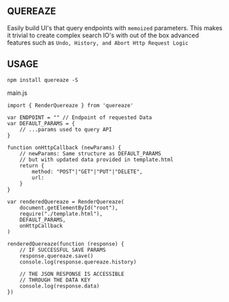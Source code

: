 QUEREAZE
--------

Easily build UI's that query endpoints with `memoized` parameters.
This makes it trivial to create complex search IO's with out of the box
advanced features such as `Undo, History, and Abort Http Request Logic`

USAGE
-----

`npm install quereaze -S`

main.js

    import { RenderQuereaze } from 'quereaze'

    var ENDPOINT = "" // Endpoint of requested Data
    var DEFAULT_PARAMS = {
        // ...params used to query API
    }

    function onHttpCallback (newParams) {
        // newParams: Same structure as DEFAULT_PARAMS 
        // but with updated data provided in template.html
        return {
            method: "POST"|"GET"|"PUT"|"DELETE",
            url: 
        }
    }

    var renderedQuereaze = RenderQuereaze(
        document.getElementById("root"),
        require("./template.html"),
        DEFAULT_PARAMS,
        onHttpCallback
    )

    renderedQuereaze(function (response) {
        // IF SUCCESSFUL SAVE PARAMS
        response.quereaze.save()
        console.log(response.quereaze.history)

        // THE JSON RESPONSE IS ACCESSIBLE 
        // THROUGH THE DATA KEY
        console.log(response.data)
    })
